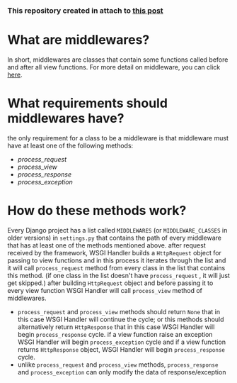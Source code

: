 ### This repository created in attach to [this post]()
# What are middlewares?
In short, middlewares are classes that contain some functions called before and after all view functions. For more detail on middleware, you can click [here](https://medium.com/zeitcode/django-middlewares-and-the-request-response-cycle-fcbf8efb903f).
# What requirements should middlewares have?
the only requirement for a class to be a middleware is that middleware must have at least one of the following methods:
* _process_request_
* _process_view_
* _process_response_
* _process_exception_
# How do these methods work?
Every Django project has a list called `MIDDLEWARES` (or `MIDDLEWARE_CLASSES` in older versions) in `settings.py` that contains the path of every middleware that has at least one of the methods mentioned above.
after  request received by the framework, WSGI Handler builds a `HttpRequest` object for passing to view functions and in this process it iterates through the list and it will call `process_request` method from every class in the list that contains this method. (if one class in the list doesn't have `process_request` , it will just get skipped.)
after building `HttpRequest` object and before passing it to every view function WSGI Handler will call `process_view` method of middlewares.

* `process_request` and `process_view` methods should return `None` that in this case WSGI Handler will continue the cycle; or this methods should alternatively return `HttpResponse` that in this case WSGI Handler will begin `process_response` cycle.
if a view function raise an exception WSGI Handler will begin `process_exception` cycle and if a view function returns `HttpResponse` object, WSGI Handler will begin `process_response` cycle.
* unlike `process_request` and `process_view` methods, `process_response` and `process_exception` can only modify the data of response/exception
